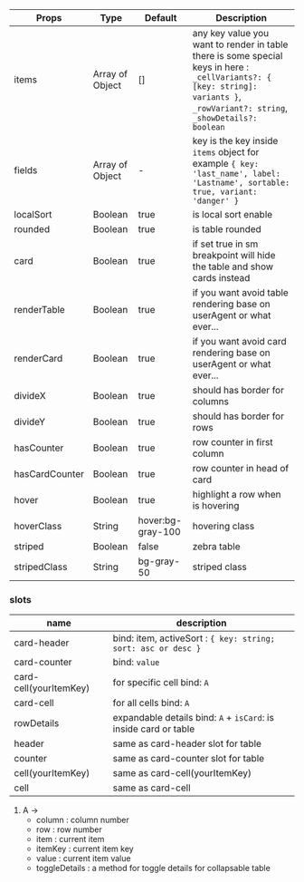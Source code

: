 | Props | Type | Default | Description |
| ------------ | ------------ | ------------ | ------------ |
| items | Array of Object | [] | any key value you want to render in table there is some special keys in here : `_cellVariants?: { [key: string]: variants }`, `_rowVariant?: string`, `_showDetails?: boolean` |
| fields | Array of Object  | - | key is the key inside `items` object for example `{ key: 'last_name', label: 'Lastname', sortable: true, variant: 'danger' }` |
| localSort | Boolean | true | is local sort enable |
| rounded | Boolean | true | is table rounded |
| card | Boolean | true | if set true in sm breakpoint will hide the table and show cards instead |
| renderTable | Boolean | true | if you want avoid table rendering base on userAgent or what ever... |
| renderCard | Boolean | true | if you want avoid card rendering base on userAgent or what ever... |
| divideX | Boolean | true | should has border for columns |
| divideY | Boolean | true | should has border for rows |
| hasCounter | Boolean | true | row counter in first column |
| hasCardCounter | Boolean | true | row counter in head of card |
| hover | Boolean | true | highlight a row when is hovering |
| hoverClass | String | hover:bg-gray-100 | hovering class |
| striped | Boolean | false | zebra table |
| stripedClass | String | bg-gray-50 | striped class |



### slots

| name        | description             |
| ----------- | ----------------------- |
| card-header  | bind: item, activeSort : `{ key: string; sort: asc or desc }`        |
| card-counter  | bind: `value`       |
| card-cell(yourItemKey)  | for specific cell bind: `A`        |
| card-cell  | for all cells bind: `A`        |
| rowDetails  | expandable details bind: `A` + `isCard`: is inside card or table        |
| header  | same as card-header slot for table      |
| counter  | same as card-counter slot for table      |
| cell(yourItemKey)  | same as card-cell(yourItemKey)        |
| cell  | same as card-cell        |


 1. A  ->
    - column : column number
    - row : row number
    - item : current item
    - itemKey : current item key
    - value : current item value
    - toggleDetails : a method for toggle details for collapsable table
    

